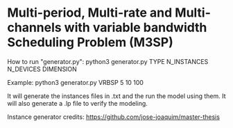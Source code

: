 # Multi-period, Multi-rate and Multi-channels with variable bandwidth Scheduling Problem (M3SP)

How to run "generator.py": python3 generator.py TYPE N_INSTANCES N_DEVICES DIMENSION

Example: python3 generator.py VRBSP 5 10 100

It will generate the instances files in .txt and the run the model using them. It will also generate a .lp file
to verify the modeling.

Instance generator credits: https://github.com/jose-joaquim/master-thesis